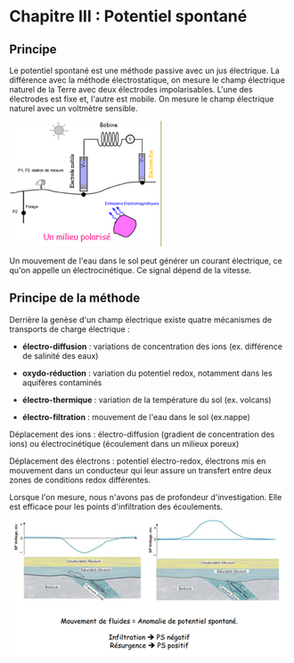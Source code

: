 # Chapitre III : Potentiel spontané

## Principe

Le potentiel spontané est une méthode passive avec un jus électrique. La différence avec la méthode électrostatique, on mesure le champ électrique naturel de la Terre avec deux électrodes impolarisables. L'une des électrodes est fixe et, l'autre est mobile. On mesure le champ électrique naturel avec un voltmètre sensible.

![Potentiel spontané](Images/potentielspontanné.PNG)

Un mouvement de l'eau dans le sol peut générer un courant électrique, ce qu'on appelle un électrocinétique. Ce signal dépend de la vitesse.

## Principe de la méthode

Derrière la genèse d'un champ électrique existe quatre mécanismes de transports de charge électrique :

- **électro-diffusion** : variations de concentration des ions (ex. différence de salinité des eaux)

- **oxydo-réduction** : variation du potentiel redox, notamment dans les aquifères contaminés

- **électro-thermique** : variation de la température du sol (ex. volcans)

- **électro-filtration** : mouvement de l'eau dans le sol (ex.nappe)

Déplacement des ions : électro-diffusion (gradient de concentration des ions) ou électrocinétique (écoulement dans un milieux poreux)

Déplacement des électrons : potentiel électro-redox, électrons mis en mouvement dans un conducteur qui leur assure un transfert entre deux zones de conditions redox différentes.

Lorsque l'on mesure, nous n'avons pas de profondeur d'investigation. Elle est efficace pour les points d'infiltration des écoulements.

![Potentiel électrocinétique](Images/potentielélectrocinétique.PNG)

